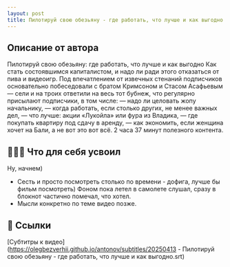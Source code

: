 ```yaml
---
layout: post
title: Пилотируй свою обезьяну - где работать, что лучше и как выгодно
---
```


## Описание от автора
Пилотируй свою обезьяну: где работать, что лучше и как выгодно
Как стать состоявшимся капиталистом, и надо ли ради этого отказаться от пива и видеоигр.
Под впечатлением от извечных стенаний подписчиков основательно побеседовали с братом Кримсоном и Стасом Асафьевым — сели и на троих ответили на весь тот бубнеж, что регулярно присылают подписчики, в том числе:
— надо ли целовать жопу начальнику,
— когда работать, если столько других, не менее важных дел,
— что лучше: акции «Лукойла» или фура из Владика,
— где покупать квартиру под сдачу в аренду,
— как экономить, если женщина хочет на Бали, а не вот это вот всё.
2 часа 37 минут полезного контента.


## 👩🏼‍🎓 Что для себя усвоил

Ну, начнем)

* Сесть и просто посмотреть столько по времени - дофига, лучше бы фильм посмотреть) Фоном пока летел в самолете слушал, сразу в блокнот частично помечал, что хотел. 
* Мысли конкретно по теме видео позже.


## 🔗 Ссылки

[Субтитры к видео](https://olegbezverhii.github.io/antonov/subtitles/20250413 - Пилотируй свою обезьяну - где работать, что лучше и как выгодно.srt)